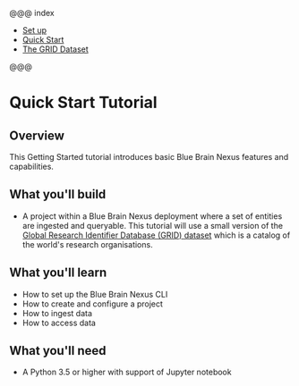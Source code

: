 @@@ index

* [Set up](setup/index.md)
* [Quick Start](quick-start/index.md)
* [The GRID Dataset](dataset/index.md)

@@@

# Quick Start Tutorial


## Overview

This Getting Started tutorial introduces basic Blue Brain Nexus features and capabilities.

## What you'll build

* A project within a Blue Brain Nexus deployment where a set of entities are ingested and queryable. This tutorial will 
use a small version of the [Global Research Identifier Database (GRID) dataset](./dataset/index.html)  which is a catalog of the world's research organisations.

## What you'll learn

* How to set up the Blue Brain Nexus CLI
* How to create and configure a project
* How to ingest data
* How to access data

## What you'll need

* A Python 3.5 or higher  with support of Jupyter notebook